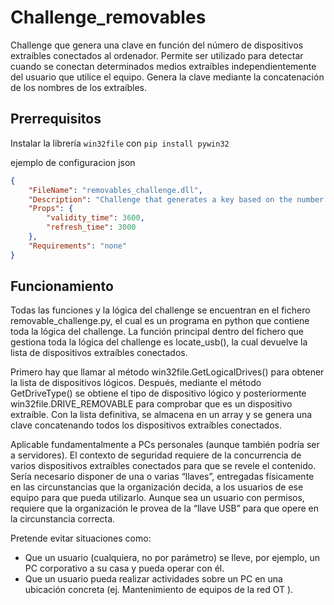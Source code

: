 # Challenge_removables
Challenge que genera una clave en función del número de dispositivos extraíbles conectados al ordenador. Permite ser utilizado para detectar cuando se conectan determinados medios extraíbles independientemente del usuario que utilice el equipo. 
Genera la clave mediante la concatenación de los nombres de los extraíbles.


## Prerrequisitos

Instalar la librería `win32file` con `pip install pywin32`


ejemplo de configuracion json
```json
{
	"FileName": "removables_challenge.dll",
	"Description": "Challenge that generates a key based on the number of removable devices connected to the computer..",
	"Props": {
		"validity_time": 3600,
		"refresh_time": 3000
	},
	"Requirements": "none"
}
```

## Funcionamiento

Todas las funciones y la lógica del challenge se encuentran en el fichero removable_challenge.py, el cual es un programa en python que contiene toda la lógica del challenge. La función principal dentro del fichero que gestiona toda la lógica del challenge es locate_usb(), la cual devuelve la lista de dispositivos extraíbles conectados.

Primero hay que llamar al método win32file.GetLogicalDrives() para obtener la lista de dispositivos lógicos. Después, mediante el método GetDriveType() se obtiene el tipo de dispositivo lógico y posteriormente win32file.DRIVE_REMOVABLE para comprobar que es un dispositivo extraíble. Con la lista definitiva, se almacena en un array y se genera una clave concatenando todos los dispositivos extraíbles conectados.

Aplicable fundamentalmente a PCs personales (aunque también podría ser a servidores). El contexto de seguridad requiere de la concurrencia de varios dispositivos extraíbles conectados para que se revele el contenido. Sería necesario disponer de una o varias “llaves”, entregadas físicamente en las circunstancias que la organización decida, a los usuarios de ese equipo para que pueda utilizarlo. Aunque sea un usuario con permisos, requiere que la organización le provea de la “llave USB” para que opere en la circunstancia correcta.

Pretende evitar situaciones como: 
- Que un usuario (cualquiera, no por parámetro) se lleve, por ejemplo, un PC corporativo a su casa y pueda operar con él.
- Que un usuario pueda realizar actividades sobre un PC en una ubicación concreta (ej. Mantenimiento de equipos de la red OT ).
